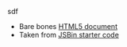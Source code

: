 sdf

 * Bare bones [HTML5 document](http://www.w3.org/TR/html5/document-metadata.html)
 * Taken from [JSBin starter code](http://jsbin.com/)

